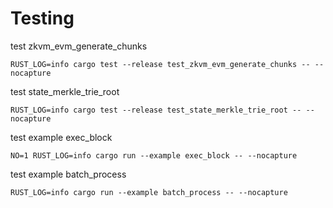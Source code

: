 # Testing

test zkvm_evm_generate_chunks
```
RUST_LOG=info cargo test --release test_zkvm_evm_generate_chunks -- --nocapture
```

test state_merkle_trie_root
```
RUST_LOG=info cargo test --release test_state_merkle_trie_root -- --nocapture
```

test example exec_block
```
NO=1 RUST_LOG=info cargo run --example exec_block -- --nocapture
```

test example batch_process
```
RUST_LOG=info cargo run --example batch_process -- --nocapture
```

